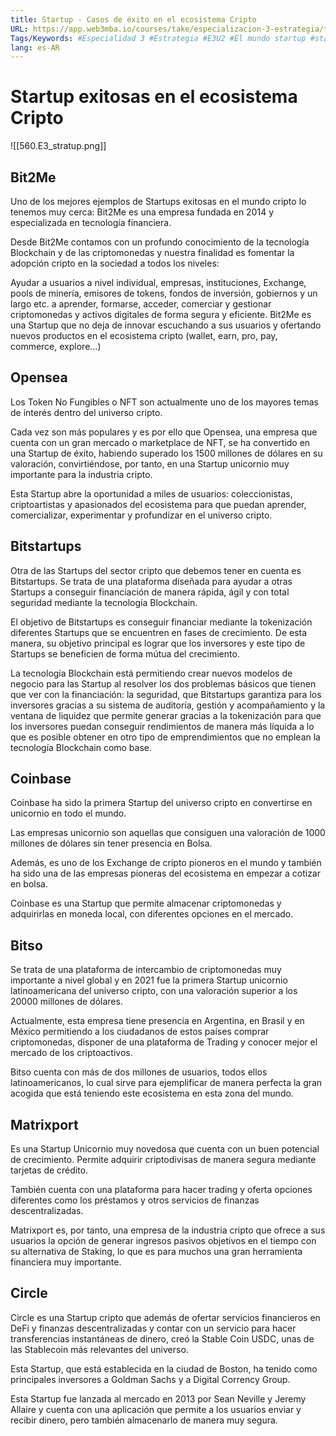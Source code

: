 ```yaml
---
title: Startup - Casos de éxito en el ecosistema Cripto
URL: https://app.web3mba.io/courses/take/especializacion-3-estrategia/texts/37528000-u2-02-startup-casos-de-exito-en-el-ecosistema-cripto
Tags/Keywords: #Especialidad 3 #Estrategia #E3U2 #El mundo startup #startup #Startup exitosas en el ecosistema Cripto #Startup exitosas ecosistema Cripto #Startup exitosas #Startup Cripto #ecosistema Cripto #bit2me #opensea #Bitstartups #Coinbase #bitso #Matrixport #circle
lang: es-AR
---
```

# Startup exitosas en el ecosistema Cripto
![[560.E3_stratup.png]]

## Bit2Me
Uno de los mejores ejemplos de Startups exitosas en el mundo cripto lo tenemos muy cerca: Bit2Me es una empresa fundada en 2014 y especializada en tecnología financiera. 

Desde Bit2Me contamos con un profundo conocimiento de la tecnología Blockchain y de las criptomonedas y nuestra finalidad es fomentar la adopción cripto en la sociedad a todos los niveles:

Ayudar a usuarios a nivel individual, empresas, instituciones, Exchange, pools de minería, emisores de tokens, fondos de inversión, gobiernos y un largo etc. a aprender, formarse, acceder, comerciar y gestionar criptomonedas y activos digitales de forma segura y eficiente. Bit2Me es una Startup que no deja de innovar escuchando a sus usuarios y ofertando nuevos productos en el ecosistema cripto (wallet, earn, pro, pay, commerce, explore…)

 ## Opensea
 Los Token No Fungibles o NFT son actualmente uno de los mayores temas de interés dentro del universo cripto. 

Cada vez son más populares y es por ello que Opensea, una empresa que cuenta con un gran mercado o marketplace de NFT, se ha convertido en una Startup de éxito, habiendo superado los 1500 millones de dólares en su valoración, convirtiéndose, por tanto, en una Startup unicornio muy importante para la industria cripto.

Esta Startup abre la oportunidad a miles de usuarios: coleccionistas, criptoartistas y apasionados del ecosistema para que puedan aprender, comercializar, experimentar y profundizar en el universo cripto.

## Bitstartups
Otra de las Startups del sector cripto que debemos tener en cuenta es Bitstartups. Se trata de una plataforma diseñada para ayudar a otras Startups a conseguir financiación de manera rápida, ágil y con total seguridad mediante la tecnología Blockchain. 

El objetivo de Bitstartups es conseguir financiar mediante la tokenización diferentes Startups que se encuentren en fases de crecimiento. De esta manera, su objetivo principal es lograr que los inversores y este tipo de Startups se beneficien de forma mútua del crecimiento.

La tecnología Blockchain está permitiendo crear nuevos modelos de negocio para las Startup al resolver los dos problemas básicos que tienen que ver con la financiación: la seguridad, que Bitstartups garantiza para los inversores gracias a su sistema de auditoría, gestión y acompañamiento y la ventana de liquidez que permite generar gracias a la tokenización para que los inversores puedan conseguir rendimientos de manera más líquida a lo que es posible obtener en otro tipo de emprendimientos que no emplean la tecnología Blockchain como base.

## Coinbase
Coinbase ha sido la primera Startup del universo cripto en convertirse en unicornio en todo el mundo.

Las empresas unicornio son aquellas que consiguen una valoración de 1000 millones de dólares sin tener presencia en Bolsa.

Además, es uno de los Exchange de cripto pioneros en el mundo y también ha sido una de las empresas pioneras del ecosistema en empezar a cotizar en bolsa.

Coinbase es una Startup que permite almacenar criptomonedas y adquirirlas en moneda local, con diferentes opciones en el mercado. 

## Bitso
Se trata de una plataforma de intercambio de criptomonedas muy importante a nivel global y en 2021 fue la primera Startup unicornio latinoamericana del universo cripto, con una valoración superior a los 20000 millones de dólares.

Actualmente, esta empresa tiene presencia en Argentina, en Brasil y en México permitiendo a los ciudadanos de estos países comprar criptomonedas, disponer de una plataforma de Trading y conocer mejor el mercado de los criptoactivos.

Bitso cuenta con más de dos millones de usuarios, todos ellos latinoamericanos, lo cual sirve para ejemplificar de manera perfecta la gran acogida que está teniendo este ecosistema en esta zona del mundo.

## Matrixport
Es una Startup Unicornio muy novedosa que cuenta con un buen potencial de crecimiento. Permite adquirir criptodivisas de manera segura mediante tarjetas de crédito. 

También cuenta con una plataforma para hacer trading y oferta opciones diferentes como los préstamos y otros servicios de finanzas descentralizadas.

Matrixport es, por tanto, una empresa de la industria cripto que ofrece a sus usuarios la opción de generar ingresos pasivos objetivos en el tiempo con su alternativa de Staking, lo que es para muchos una gran herramienta financiera muy importante.

## Circle
Circle es una Startup cripto que además de ofertar servicios financieros en DeFi y finanzas descentralizadas y contar con un servicio para hacer transferencias instantáneas de dinero, creó la Stable Coin USDC, unas de las Stablecoin más relevantes del universo. 

Esta Startup, que está establecida en la ciudad de Boston, ha tenido como principales inversores a Goldman Sachs y a Digital Corrency Group.

Esta Startup fue lanzada al mercado en 2013 por Sean Neville y Jeremy Allaire y cuenta con una aplicación que permite a los usuarios enviar y recibir dinero, pero también almacenarlo de manera muy segura.